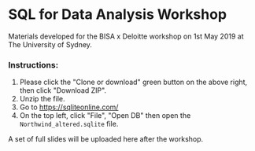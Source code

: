 # SQL for Data Analysis Workshop

Materials developed for the BISA x Deloitte workshop on 1st May 2019 at The University of Sydney.

### Instructions:
1. Please click the "Clone or download" green button on the above right, then click "Download ZIP".
2. Unzip the file.
3. Go to https://sqliteonline.com/
4. On the top left, click "File", "Open DB" then open the `Northwind_altered.sqlite` file.

A set of full slides will be uploaded here after the workshop.
